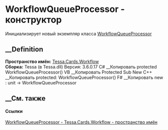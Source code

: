 # WorkflowQueueProcessor - конструктор
Инициализирует новый экземпляр класса
[WorkflowQueueProcessor](T_Tessa_Cards_Workflow_WorkflowQueueProcessor.htm)
##  __Definition
 **Пространство имён:** [Tessa.Cards.Workflow](N_Tessa_Cards_Workflow.htm)  
 **Сборка:** Tessa (в Tessa.dll) Версия: 3.6.0.17
C# __Копировать
     protected WorkflowQueueProcessor()
VB __Копировать
     Protected Sub New
C++ __Копировать
     protected:
    WorkflowQueueProcessor()
F# __Копировать
     new : unit -> WorkflowQueueProcessor
##  __См. также
#### Ссылки
[WorkflowQueueProcessor - ](T_Tessa_Cards_Workflow_WorkflowQueueProcessor.htm)
[Tessa.Cards.Workflow - пространство имён](N_Tessa_Cards_Workflow.htm)
